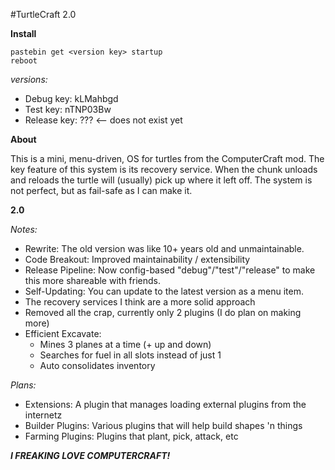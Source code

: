 #TurtleCraft 2.0

**Install**

```
pastebin get <version key> startup
reboot
```

*versions:*

- Debug key: kLMahbgd
- Test key: nTNP03Bw
- Release key: ??? <-- does not exist yet

**About**

This is a mini, menu-driven, OS for turtles from the ComputerCraft mod.
The key feature of this system is its recovery service.
When the chunk unloads and reloads the turtle will (usually) pick up where it left off.
The system is not perfect, but as fail-safe as I can make it.

**2.0**

*Notes:*

- Rewrite: The old version was like 10+ years old and unmaintainable.
- Code Breakout: Improved maintainability / extensibility
- Release Pipeline: Now config-based "debug"/"test"/"release" to make this more shareable with friends.
- Self-Updating: You can update to the latest version as a menu item.
- The recovery services I think are a more solid approach
- Removed all the crap, currently only 2 plugins (I do plan on making more)
- Efficient Excavate:
  - Mines 3 planes at a time (+ up and down)
  - Searches for fuel in all slots instead of just 1
  - Auto consolidates inventory

*Plans:*

- Extensions: A plugin that manages loading external plugins from the internetz
- Builder Plugins: Various plugins that will help build shapes 'n things
- Farming Plugins: Plugins that plant, pick, attack, etc

***I FREAKING LOVE COMPUTERCRAFT!***
